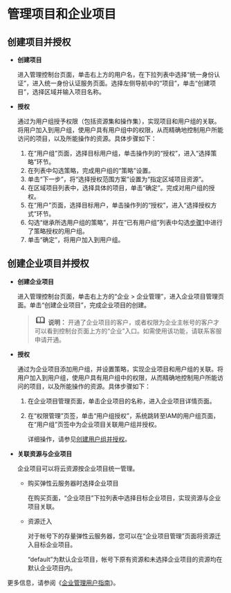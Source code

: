 # 管理项目和企业项目<a name="ecs_03_0607"></a>

## 创建项目并授权<a name="zh-cn_topic_0161606883_section448317345616"></a>

-   **创建项目**

    进入管理控制台页面，单击右上方的用户名，在下拉列表中选择“统一身份认证”，进入统一身份认证服务页面。选择左侧导航中的“项目”，单击“创建项目”，选择区域并输入项目名称。

-   **授权**

    通过为用户组授予权限（包括资源集和操作集），实现项目和用户组的关联。将用户加入到用户组，使用户具有用户组中的权限，从而精确地控制用户所能访问的项目，以及所能操作的资源。具体步骤如下：

    1.  <a name="li183611366386"></a>在“用户组”页面，选择目标用户组，单击操作列的“授权”，进入“选择策略”环节。
    2.  在列表中勾选策略，完成用户组的“策略”设置。
    3.  单击“下一步”，将“选择授权范围方案”设置为“指定区域项目资源”。
    4.  在区域项目列表中，选择具体的项目，单击“确定”。完成对用户组的授权。
    5.  在“用户”页面，选择目标用户，单击操作列的“授权”，进入“选择授权方式”环节。
    6.  勾选“继承所选用户组的策略”，并在“已有用户组”列表中勾选[步骤1](#li183611366386)中进行了策略授权的用户组。
    7.  单击“确定”，将用户加入到用户组。


## 创建企业项目并授权<a name="zh-cn_topic_0161606883_section19513274336"></a>

-   **创建企业项目**

    进入管理控制台页面，单击右上方的“企业 \> 企业管理”，进入企业项目管理页面。单击“创建企业项目”，完成企业项目的创建。

    >![](public_sys-resources/icon-note.gif) **说明：** 
    >开通了企业项目的客户，或者权限为企业主帐号的客户才可以看到控制台页面上方的“企业”入口。如需使用该功能，请联系客服申请开通。

-   **授权**

    通过为企业项目添加用户组，并设置策略，实现企业项目和用户组的关联。将用户加入到用户组，使用户具有用户组中的权限，从而精确地控制用户所能访问的项目，以及所能操作的资源。具体步骤如下：

    1.  在企业项目管理页面，单击企业项目的名称，进入企业项目详情页面。
    2.  在“权限管理”页签，单击“用户组授权”，系统跳转至IAM的用户组页面，在“用户组”页签中为企业项目关联用户组并授权。

        详细操作，请参见[创建用户组并授权](https://support.huaweicloud.com/usermanual-iam/iam_03_0001.html)。


-   **关联资源与企业项目**

    企业项目可以将云资源按企业项目统一管理。

    -   购买弹性云服务器时选择企业项目

        在购买页面，“企业项目”下拉列表中选择目标企业项目，实现资源与企业项目关联。

    -   资源迁入

        对于帐号下的存量弹性云服务器，您可以在“企业项目管理”页面将资源迁入目标企业项目。

        “default”为默认企业项目，帐号下原有资源和未选择企业项目的资源均在默认企业项目内。



更多信息，请参阅《[企业管理用户指南](https://support.huaweicloud.com/usermanual-em/zh-cn_topic_0123692049.html)》。

